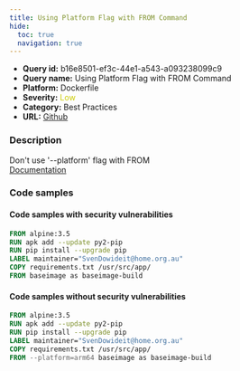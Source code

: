 ```yaml
---
title: Using Platform Flag with FROM Command
hide:
  toc: true
  navigation: true
---
```


<style>
  .highlight .hll {
    background-color: #ff171742;
  }
  .md-content {
    max-width: 1100px;
    margin: 0 auto;
  }
</style>

-   **Query id:** b16e8501-ef3c-44e1-a543-a093238099c9
-   **Query name:** Using Platform Flag with FROM Command
-   **Platform:** Dockerfile
-   **Severity:** <span style="color:#CC0">Low</span>
-   **Category:** Best Practices
-   **URL:** [Github](https://github.com/Checkmarx/kics/tree/master/assets/queries/dockerfile/using_platform_with_from)

### Description
Don't use '--platform' flag with FROM<br>
[Documentation](https://docs.docker.com/engine/reference/builder/#from)

### Code samples
#### Code samples with security vulnerabilities
```dockerfile title="Positive test num. 1 - dockerfile file" hl_lines="6"
FROM alpine:3.5
RUN apk add --update py2-pip
RUN pip install --upgrade pip
LABEL maintainer="SvenDowideit@home.org.au"
COPY requirements.txt /usr/src/app/
FROM baseimage as baseimage-build

```


#### Code samples without security vulnerabilities
```dockerfile title="Negative test num. 1 - dockerfile file"
FROM alpine:3.5
RUN apk add --update py2-pip
RUN pip install --upgrade pip
LABEL maintainer="SvenDowideit@home.org.au"
COPY requirements.txt /usr/src/app/
FROM --platform=arm64 baseimage as baseimage-build

```
